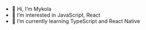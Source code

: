 - 👋 Hi, I’m Mykola
- 👀 I’m interested in JavaScript, React
- 🌱 I’m currently learning TypeScript and React Native

